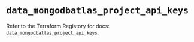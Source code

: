 # `data_mongodbatlas_project_api_keys`

Refer to the Terraform Registory for docs: [`data_mongodbatlas_project_api_keys`](https://registry.terraform.io/providers/mongodb/mongodbatlas/1.9.0/docs/data-sources/project_api_keys).
